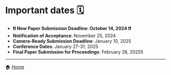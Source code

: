 # Important dates 🗓

- **❗️❗️ New Paper Submission Deadline: October 14, 2024 ❗️❗️**
- **Notification of Acceptance**: November 25, 2024 
- **Camera-Ready Submission Deadline**: January 10, 2025
- **Conference Dates**: January 27-31, 2025
- **Final Paper Submission for Proceedings**: February 28, 20255

---
🏠 [Home](https://unipv-larl.github.io/GWC2025/)
